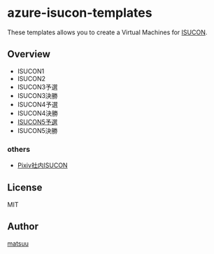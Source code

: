 # azure-isucon-templates

These templates allows you to create a Virtual Machines for [ISUCON](http://isucon.net/).

## Overview

* ISUCON1
* ISUCON2
* ISUCON3予選
* ISUCON3決勝
* ISUCON4予選
* ISUCON4決勝
* [ISUCON5予選](https://github.com/matsuu/azure-isucon-templates/tree/master/isucon5-qualifier)
* ISUCON5決勝

### others

* [Pixiv社内ISUCON](https://github.com/matsuu/azure-isucon-templates/tree/master/pixiv-isucon2016)

## License

MIT

## Author

[matsuu](https://github.com/matsuu)
